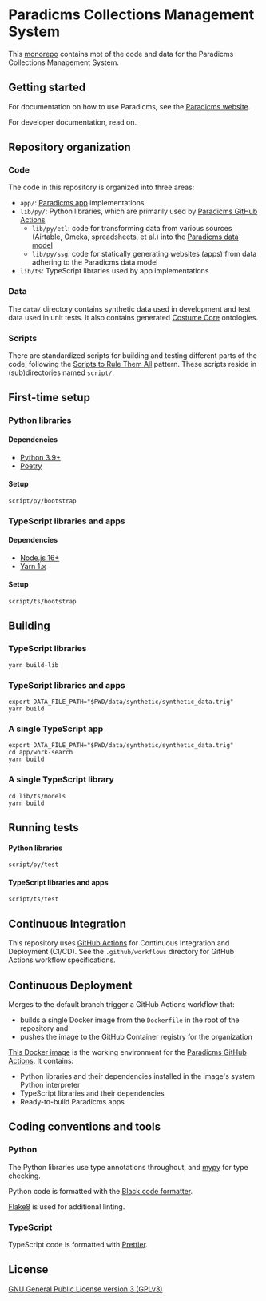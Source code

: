 # Paradicms Collections Management System

This [monorepo](https://en.wikipedia.org/wiki/Monorepo) contains mot of the code and data for the Paradicms Collections Management System.

## Getting started

For documentation on how to use Paradicms, see the [Paradicms website](https://paradicms.org/).

For developer documentation, read on.

## Repository organization

### Code

The code in this repository is organized into three areas:

* `app/`: [Paradicms app](https://paradicms.org/docs/introduction/apps) implementations
* `lib/py/`: Python libraries, which are primarily used by [Paradicms GitHub Actions](https://paradicms.org/docs/reference/github-actions)
  * `lib/py/etl`: code for transforming data from various sources (Airtable, Omeka, spreadsheets, et al.) into the [Paradicms data model](https://paradicms.org/docs/introduction/data-model/)
  * `lib/py/ssg`: code for statically generating websites (apps) from data adhering to the Paradicms data model
* `lib/ts`: TypeScript libraries used by app implementations

### Data

The `data/` directory contains synthetic data used in development and test data used in unit tests. It also contains generated [Costume Core](http://www.ardenkirkland.com/costumecore/) ontologies.

### Scripts

There are standardized scripts for building and testing different parts of the code, following the [Scripts to Rule Them All](https://github.com/github/scripts-to-rule-them-all) pattern. These scripts reside in (sub)directories named `script/`.


## First-time setup

### Python libraries

#### Dependencies

* [Python 3.9+](https://www.python.org/)
* [Poetry](https://python-poetry.org/)


#### Setup

```
script/py/bootstrap
```


### TypeScript libraries and apps

#### Dependencies

* [Node.js 16+](https://nodejs.org/en)
* [Yarn 1.x](https://classic.yarnpkg.com/lang/en/)

#### Setup

```
script/ts/bootstrap
```


## Building

### TypeScript libraries

```
yarn build-lib
```

### TypeScript libraries and apps

```
export DATA_FILE_PATH="$PWD/data/synthetic/synthetic_data.trig"
yarn build
```

### A single TypeScript app

```
export DATA_FILE_PATH="$PWD/data/synthetic/synthetic_data.trig"
cd app/work-search
yarn build
```

### A single TypeScript library

```
cd lib/ts/models
yarn build
```


## Running tests

#### Python libraries

```
script/py/test
```

#### TypeScript libraries and apps

```
script/ts/test
```


## Continuous Integration

This repository uses [GitHub Actions](https://github.com/features/actions) for Continuous Integration and Deployment (CI/CD). See the `.github/workflows` directory for GitHub Actions workflow specifications.


## Continuous Deployment

Merges to the default branch trigger a GitHub Actions workflow that:

* builds a single Docker image from the `Dockerfile` in the root of the repository and
* pushes the image to the GitHub Container registry for the organization

[This Docker image](https://github.com/paradicms/paradicms/pkgs/container/paradicms) is the working environment for the [Paradicms GitHub Actions](https://paradicms.org/docs/reference/github-actions). It contains:
* Python libraries and their dependencies installed in the image's system Python interpreter
* TypeScript libraries and their dependencies
* Ready-to-build Paradicms apps


## Coding conventions and tools

### Python

The Python libraries use type annotations throughout, and [mypy](https://www.mypy-lang.org/) for type checking.

Python code is formatted with the [Black code formatter](https://black.readthedocs.io/en/stable/).

[Flake8](https://flake8.pycqa.org/en/latest/) is used for additional linting.

### TypeScript

TypeScript code is formatted with [Prettier](https://prettier.io/).


## License

[GNU General Public License version 3 (GPLv3)](https://www.gnu.org/licenses/gpl-3.0.en.html)